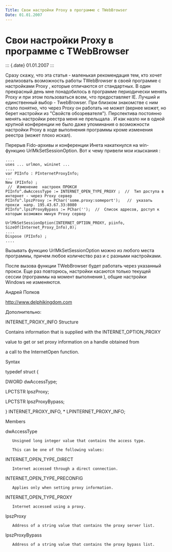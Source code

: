 ```yaml
---
Title: Свои настройки Proxy в программе с TWebBrowser
Date: 01.01.2007
---
```



Свои настройки Proxy в программе с TWebBrowser
==============================================

::: {.date}
01.01.2007
:::

Сразу скажу, что эта статья - маленькая рекомендация тем, кто хочет
реализовать возможность работы TWebBrowser в своей программе с
настройками Proxy , которые отличаются от стандартных.
В один прекрасный день мне понадобилось в программе периодически менять
Proxy и при этом пользоваться всем, что предоставляет IE. Лучший и
единственный выбор - TwebBrowser. При близком знакомстве с ним стало
понятно, что через Proxy он работать не может (вернее может, но берет
настройки из \"Свойств обозревателя\"). Перспектива постоянно менять
настройки реестра меня не прельщала . И как назло ни в одной крупной
конференции не было даже упоминания о возможности настройки Proxy в ходе
выполнения программы кроме изменения реестра (может плохо искал).

Перерыв Fido-архивы и конференции Инета накаткнулся на win-функцию
UrlMkSetSessionOption. Вот к чему привели мои изыскания :

    ....
    uses ... urlmon, wininet ...
    ....
    var PIInfo : PInternetProxyInfo;
    ...     
    New (PIInfo) ;
     //  Изменение  настроек ПРОКСИ 
    PIInfo^.dwAccessType := INTERNET_OPEN_TYPE_PROXY ;  //  Тип доступа в интернет - через Proxy сервер 
    PIInfo^.lpszProxy := PChar('some.proxy:someport');   //  указать  прокси  напр. 195.43.67.33:8080 
    PIInfo^.lpszProxyBypass := PChar('');  //  Список адресов, доступ к которым возможен минуя Proxy сервер 
     
    UrlMkSetSessionOption(INTERNET_OPTION_PROXY, piinfo, SizeOf(Internet_Proxy_Info),0);  
    .... 
    Dispose (PIInfo) ; 
    .... 

Вызывать функцию UrlMkSetSessionOption можно из любого места программы,
причем любое количество раз и с разными настройками.

После вызова функции TWebBrowser будет работать через указанный прокси.
Еще раз повторюсь, настройки касаются только текущей сессии (программы
на момент выполнения ), общие настройки Windows не изменяются.

Андрей Попков

http://www.delphikingdom.com

Дополнительно:

INTERNET\_PROXY\_INFO Structure

Contains information that is supplied with the INTERNET\_OPTION\_PROXY

value to get or set proxy information on a handle obtained from

a call to the InternetOpen function.

Syntax

typedef struct {

   DWORD dwAccessType;

   LPCTSTR lpszProxy;

   LPCTSTR lpszProxyBypass;

} INTERNET\_PROXY\_INFO, \* LPINTERNET\_PROXY\_INFO;

Members

dwAccessType

       Unsigned long integer value that contains the access type.

       This can be one of the following values:

INTERNET\_OPEN\_TYPE\_DIRECT

       Internet accessed through a direct connection.

INTERNET\_OPEN\_TYPE\_PRECONFIG

       Applies only when setting proxy information.

INTERNET\_OPEN\_TYPE\_PROXY

       Internet accessed using a proxy.

lpszProxy

       Address of a string value that contains the proxy server list.

lpszProxyBypass

       Address of a string value that contains the proxy bypass list.


